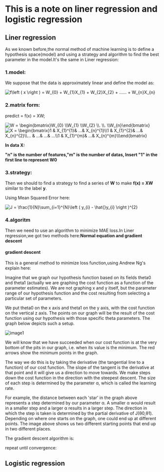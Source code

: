 # This is a note on liner regression and logistic regression

## Liner regression
As we known before,the normal method of machine learning is to define a hypothesis space(model) and using a strategy and algorithm
to find the best parameter in the model.It's the same in Liner regression:

### 1.model:
We suppose that the data is approximately linear and define the model as:


<img src="https://latex.codecogs.com/svg.image?f\left&space;(&space;x&space;\right&space;)&space;=&space;W_{0}&space;&plus;&space;W_{1}X_{1}&space;&plus;&space;W_{2}X_{2}&space;&plus;&space;......&space;&plus;&space;W_{n}X_{n}" title="f\left ( x \right ) = W_{0} + W_{1}X_{1} + W_{2}X_{2} + ...... + W_{n}X_{n}" />

### 2.matrix form:

predict = f(x) = XW;

<img src="https://latex.codecogs.com/svg.image?W&space;=&space;\begin{bmatrix}W_{0}&space;\\W_{1}&space;\\W_{2}&space;\\.&space;\\.&space;\\W_{n}\end{bmatrix}" title="W = \begin{bmatrix}W_{0} \\W_{1} \\W_{2} \\. \\. \\W_{n}\end{bmatrix}" />

<img src="https://latex.codecogs.com/svg.image?X&space;=&space;\begin{bmatrix}1&space;&&space;&space;X_{1}^{1}&&space;&space;...&&space;X_{n}^{1}\\1&space;&&space;&space;X_{1}^{2}&&space;&space;...&&space;X_{n}^{2}\\...&space;&&space;&space;...&&space;&space;...&&space;...\\1&space;&&space;&space;X_{1}^{m}&&space;...&&space;X_{n}^{m}\\\end{bmatrix}" title="X = \begin{bmatrix}1 & X_{1}^{1}& ...& X_{n}^{1}\\1 & X_{1}^{2}& ...& X_{n}^{2}\\... & ...& ...& ...\\1 & X_{1}^{m}& ...& X_{n}^{m}\\\end{bmatrix}" />

**In data X:**

**"n" is the number of features,"m" is the number of datas, Insert "1" in the first line to represent W0**

### 3.strategy:

Then we should to find a strategy to find a series of **W** to make **f(x) = XW** similar to the label **y**.

Using Mean Squared Error here:

<img src="https://latex.codecogs.com/svg.image?J&space;=&space;\frac{1}{N}\sum_{i=1}^{N}\left&space;(&space;y_{i}&space;-&space;\hat{}y_{i}&space;\right&space;)^{2}" title="J = \frac{1}{N}\sum_{i=1}^{N}\left ( y_{i} - \hat{}y_{i} \right )^{2}" />

### 4.algoritm
Then we need to use an algorithm to minimize MAE loss.In Liner regression,we got two methods here:**Normal equation and 
gradient descent**

#### gradient descent
This is a general method to minimize loss function,using Andrew Ng's explain here:

Imagine that we graph our hypothesis function based on its fields theta0 and theta1
(actually we are graphing the cost function as a function of the parameter estimates). 
We are not graphing x and y itself, but the parameter range of our hypothesis function and the cost resulting from selecting a particular set of parameters.
  
We put theta0 on the x axis and theta1 on the y axis, with the cost function on the vertical z axis. The points on our graph will be the result of the cost function using our hypothesis with those specific theta parameters. The graph below depicts such a setup.

![image1](https://s3.bmp.ovh/imgs/2022/02/7d9be7d6fa964c39.png)

We will know that we have succeeded when our cost function is at the very bottom of the pits in our graph, i.e. when its value is the minimum.  The red arrows show the minimum points in the graph.

The way we do this is by taking the derivative (the tangential line to a function) of our cost function. The slope of the tangent is the derivative at that point and it will give us a direction to move towards. We make steps down the cost function in the direction with the steepest descent. The size of each step is determined by the parameter α, which is called the learning rate. 

For example, the distance between each 'star' in the graph above represents a step determined by our parameter α. A smaller α would result in a smaller step and a larger α results in a larger step. The direction in which the step is taken is determined by the partial derivative of J(θ0,θ1).
Depending on where one starts on the graph, one could end up at different points. The image above shows us two different starting points that end up in two different places.

The gradient descent algorithm is:

repeat until convergence:


## Logistic regression




